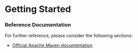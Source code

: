 # Getting Started

### Reference Documentation
For further reference, please consider the following sections:

* [Official Apache Maven documentation](https://maven.apache.org/guides/index.html)



